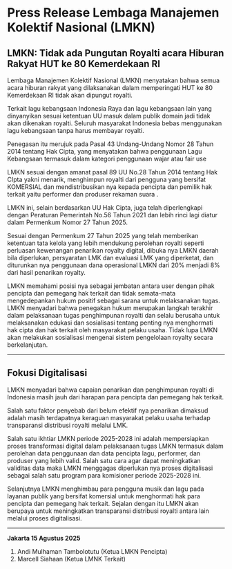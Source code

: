 # Press Release Lembaga Manajemen Kolektif Nasional (LMKN)
 

## LMKN: Tidak ada Pungutan Royalti acara Hiburan Rakyat HUT ke 80 Kemerdekaan RI

Lembaga Manajemen Kolektif Nasional (LMKN) menyatakan bahwa semua acara hiburan rakyat yang dilaksanakan dalam memperingati HUT ke 80 Kemerdekaan RI tidak akan dipungut royalti. 

Terkait lagu kebangsaan Indonesia Raya dan lagu kebangsaan lain yang dinyanyikan sesuai ketentuan UU masuk dalam publik domain jadi tidak akan dikenakan royalti. Seluruh masyarakat Indonesia bebas menggunakan lagu kebangsaan tanpa harus membayar royalti.

Penegasan itu merujuk pada Pasal 43 Undang-Undang Nomor 28 Tahun 2014 tentang Hak Cipta, yang menyatakan bahwa penggunaan Lagu Kebangsaan termasuk dalam kategori penggunaan wajar atau fair use

LMKN sesuai dengan amanat pasal 89  UU No.28 Tahun 2014 tentang Hak CIpta yakni  menarik, menghimpun  royalti dari pengguna yang bersifat KOMERSIAL dan mendistribusikan nya kepada pencipta dan pemilik hak terkait yaitu performer dan produser rekaman suara .                                

LMKN ini, selain berdasarkan UU Hak Cipta, juga telah diperlengkapi dengan Peraturan Pemerintah No.56 Tahun 2021 dan lebih rinci lagi diatur dalam Permenkum Nomor 27 Tahun 2025. 

Sesuai dengan Permenkum 27 Tahun 2025 yang telah memberikan ketentuan tata kelola yang lebih mendukung perolehan royalti seperti perluasan kewenangan penarikan royalty digital, dibuka nya LMKN daerah bila diperlukan, persyaratan LMK dan evaluasi LMK yang diperketat, dan diturunkan nya penggunaan dana operasional LMKN dari 20% menjadi 8% dari hasil penarikan royalty.  
 
LMKN memahami posisi nya sebagai jembatan antara user dengan pihak pencipta dan pemegang hak terkait dan tidak semata-mata mengedepankan hukum positif sebagai sarana untuk melaksanakan tugas. LMKN menyadari bahwa penegakan hukum merupakan langkah terakhir dalam pelaksanaan tugas penghimpunan royalti dan selalu berusaha untuk melaksanakan edukasi dan sosialisasi tentang penting nya menghormati hak cipta dan hak terkait oleh masyarakat pelaku usaha. Tidak lupa LMKN akan melakukan sosialisasi mengenai sistem pengelolaan royalty secara berkelanjutan.

---

## Fokusi Digitalisasi

LMKN menyadari bahwa capaian penarikan dan penghimpunan royalti di Indonesia masih jauh dari harapan para pencipta dan pemegang hak terkait. 

Salah satu faktor penyebab dari belum efektif nya penarikan dimaksud adalah masih terdapatnya keraguan masyarakat pelaku usaha terhadap transparansi distribusi royalti melalui LMK. 

Salah satu ikhtiar LMKN periode 2025-2028 ini adalah mempersiapkan proses transformasi digital dalam pelaksanaan tugas LMKN termasuk dalam perolehan data penggunaan dan data pencipta lagu, performer, dan produser yang lebih valid. Salah satu cara agar dapat meningkatkan validitas data maka LMKN menggagas diperlukan nya proses digitalisasi sebagai salah satu program para komisioner periode 2025-2028 ini.
 
Selanjutnya LMKN menghimbau para pengguna musik dan lagu pada layanan publik yang bersifat komersial  untuk menghormati hak para pencipta dan pemegang hak terkait. Sejalan dengan itu LMKN akan berupaya untuk meningkatkan transparansi distribusi royalti antara lain melalui proses digitalisasi.

---

**Jakarta 15 Agustus 2025**


1. Andi Mulhaman Tambolotutu (Ketua LMKN Pencipta)
2. ⁠Marcell Siahaan (Ketua LMNK Terkait)
